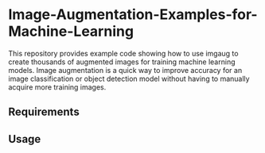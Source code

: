 # Image-Augmentation-Examples-for-Machine-Learning
This repository provides example code showing how to use imgaug to create thousands of augmented images for training machine learning models. Image augmentation is a quick way to improve accuracy for an image classification or object detection model without having to manually acquire more training images.

## Requirements

## Usage

